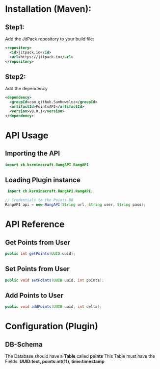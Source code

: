 # Installation (Maven):
## Step1:
Add the JitPack repository to your build file:
```xml
<repository>
  <id>jitpack.io</id>
  <url>https://jitpack.io</url>
</repository>
```

## Step2:
Add the dependency
```xml
<dependency>
  <groupId>com.github.Samhuwsluz</groupId>
  <artifactId>PointsAPI</artifactId>
  <version>v0.0.1</version>
</dependency>
```

# API Usage
## Importing the API

```java
import ch.ksrminecraft.RangAPI.RangAPI
```

## Loading Plugin instance

```java
 import ch.ksrminecraft.RangAPI.RangAPI;

// Credentials to the Points DB
RangAPI api = new RangAPI(String url, String user, String pass);
```


# API Reference

## Get Points from User
```java
public int getPoints(UUID uuid);
```

## Set Points from User
```java
public void setPoints(UUID uuid, int points);
```

## Add Points to User
```java
public void addPoints(UUID uuid, int delta);
```

# Configuration (Plugin)
## DB-Schema
The Database should have a **Table** called **points**
This Table must have the Fields: **UUID:text, points:int(11), time:timestamp**
